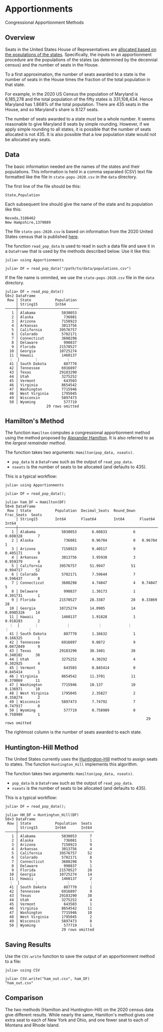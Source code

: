 # Apportionments
Congressional Apportionment Methods

## Overview

Seats in the United States House of Representatives are [allocated based on the populations
of the states](https://en.wikipedia.org/wiki/United_States_congressional_apportionment). 
Specifically, the inputs to an apportionment procedure are the populations
of the states (as determined by the decennial census) and the number of seats in the House. 

To a first approximation, the number of seats awarded to a state is the number of seats in 
the House times the fraction of the total population in that state. 

For example, in the 2020 US Census the population of Maryland is 6,185,278 and the 
total population of the fifty states is 331,108,434. 
Hence Maryland has 1.868% of the total population. There are 435 seats in the House, and so Maryland's share is 8.127 seats. 

The number of seats awarded to a state must be a whole number. It seems reasonable to
give Maryland 8 seats by simple rounding. However, if we apply simple rounding 
to all states, it is possible that the number of seats allocated is not 435. 
It is also possible that a low population state would not be allocated any seats. 

## Data 

The basic information needed are the names of the states and their populations. 
This information is held in a comma separated (CSV) text file formatted like the file 
in `state-pops-2020.csv` in the `data` directory. 

The first line of the file should be this:
```
State,Population
```
Each subsequent line should give the name of the state and its population like this:
```
Nevada,3108462
New Hampshire,1379089
```
The file `state-pos-2020.csv` is based on information from the 2020 United States census 
that is published 
[here](https://www.census.gov/data/tables/2020/dec/2020-apportionment-data.html).

The function `read_pop_data` is used to read in such a data file and save it in 
a `DataFrame` that is used by the methods described below. Use it like this:
```
julia> using Apportionments

julia> DF = read_pop_data("/path/to/data/populations.csv")
```

If the file name is ommited, we use the `state-pops-2020.csv` file in the `data` 
directory.

```
julia> DF = read_pop_data()
50×2 DataFrame
 Row │ State           Population 
     │ String15        Int64      
─────┼────────────────────────────
   1 │ Alabama            5030053
   2 │ Alaska              736081
   3 │ Arizona            7158923
   4 │ Arkansas           3013756
   5 │ California        39576757
   6 │ Colorado           5782171
   7 │ Connecticut        3608298
   8 │ Delaware            990837
   9 │ Florida           21570527
  10 │ Georgia           10725274
  11 │ Hawaii             1460137
  ⋮  │       ⋮             ⋮
  41 │ South Dakota        887770
  42 │ Tennessee          6916897
  43 │ Texas             29183290
  44 │ Utah               3275252
  45 │ Vermont             643503
  46 │ Virginia           8654542
  47 │ Washington         7715946
  48 │ West Virginia      1795045
  49 │ Wisconsin          5897473
  50 │ Wyoming             577719
                   29 rows omitted
```

## Hamilton's Method

The function `Hamilton` computes a congressional apportionment method using 
the method proposed by 
[Alexander Hamilton](https://en.wikipedia.org/wiki/Alexander_Hamilton). 
It is also referred to as the *largest remainder method*. 

The function takes two arguments: `Hamilton(pop_data, nseats)`.
* `pop_data` is a `DataFrame` such as the output of `read_pop_data`.
* `nseats` is the number of seats to be allocated (and defaults to 435).

This is a typical workflow:
```
julia> using Apportionments

julia> DF = read_pop_data();

julia> ham_DF = Hamilton(DF)
50×6 DataFrame
 Row │ State           Population  Decimal_Seats  Round_Down  Frac_Seats  Seats 
     │ String15        Int64       Float64        Int64       Float64     Int64 
─────┼──────────────────────────────────────────────────────────────────────────
   1 │ Alabama            5030053       6.60833            6   0.608328       7
   2 │ Alaska              736081       0.96704            0   0.96704        1
   3 │ Arizona            7158923       9.40517            9   0.405171       9
   4 │ Arkansas           3013756       3.95938            3   0.959379       4
   5 │ California        39576757      51.9947            51   0.994717      52
   6 │ Colorado           5782171       7.59644            7   0.596437       8
   7 │ Connecticut        3608298       4.74047            4   0.74047        5
   8 │ Delaware            990837       1.30173            1   0.301731       1
   9 │ Florida           21570527      28.3387            28   0.33869       28
  10 │ Georgia           10725274      14.0905            14   0.0905326     14
  11 │ Hawaii             1460137       1.91828            1   0.918283       2
  ⋮  │       ⋮             ⋮             ⋮            ⋮           ⋮         ⋮
  41 │ South Dakota        887770       1.16632            1   0.166325       1
  42 │ Tennessee          6916897       9.0872             9   0.0872049      9
  43 │ Texas             29183290      38.3401            38   0.340102      38
  44 │ Utah               3275252       4.30292            4   0.302925       4
  45 │ Vermont             643503       0.845414           0   0.845414       1
  46 │ Virginia           8654542      11.3701            11   0.370069      11
  47 │ Washington         7715946      10.137             10   0.136971      10
  48 │ West Virginia      1795045       2.35827            2   0.358274       2
  49 │ Wisconsin          5897473       7.74792            7   0.747917       8
  50 │ Wyoming             577719       0.758989           0   0.758989       1
                                                                 29 rows omitted
``` 
The rightmost column is the number of seats awarded to each state.


## Huntington-Hill Method

The United States currently uses the 
[Huntington-Hill](https://en.wikipedia.org/wiki/Huntington%E2%80%93Hill_method)
method to assign seats to states. The function
`Huntington_Hill` implements this algorithm. 

The function takes two arguments: `Hamilton(pop_data, nseats)`.
* `pop_data` is a `DataFrame` such as the output of `read_pop_data`.
* `nseats` is the number of seats to be allocated (and defaults to 435).

This is a typical workflow:
```
julia> DF = read_pop_data();

julia> HH_DF = Huntington_Hill(DF)
50×3 DataFrame
 Row │ State           Population  Seats 
     │ String15        Int64       Int64 
─────┼───────────────────────────────────
   1 │ Alabama            5030053      7
   2 │ Alaska              736081      1
   3 │ Arizona            7158923      9
   4 │ Arkansas           3013756      4
   5 │ California        39576757     52
   6 │ Colorado           5782171      8
   7 │ Connecticut        3608298      5
   8 │ Delaware            990837      1
   9 │ Florida           21570527     28
  10 │ Georgia           10725274     14
  11 │ Hawaii             1460137      2
  ⋮  │       ⋮             ⋮         ⋮
  41 │ South Dakota        887770      1
  42 │ Tennessee          6916897      9
  43 │ Texas             29183290     38
  44 │ Utah               3275252      4
  45 │ Vermont             643503      1
  46 │ Virginia           8654542     11
  47 │ Washington         7715946     10
  48 │ West Virginia      1795045      2
  49 │ Wisconsin          5897473      8
  50 │ Wyoming             577719      1
                          29 rows omitted
```


## Saving Results

Use the `CSV.write` function to save the output of an apportionment method
to a file:
```
julia> using CSV

julia> CSV.write("ham_out.csv", ham_DF)
"ham_out.csv"
```

## Comparison

The two methods (Hamilton and Huntington-Hill) on the 2020 census data give
different results. While nearly the same, Hamilton's method gives one 
extra seat to each of New York and Ohio, and one fewer seat to each of
Montana and Rhode Island. 